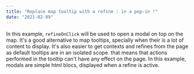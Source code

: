 ```yaml
---
title: "Replace map tooltip with a refine : in a pop-in !"
date: "2021-02-09"
---
```


In this example, `refineOnClick` will be used to open a modal on top on the map. It's a good alternative to map tooltips, specially when their is a lot of content to display.
It's also easier to get contexts and refines from the page as default tooltips are in an isolated scope. that means that actions performed in the tooltip can't have any effect on the page.
In this example, modals are simple html blocs, displayed when a refine is active.

